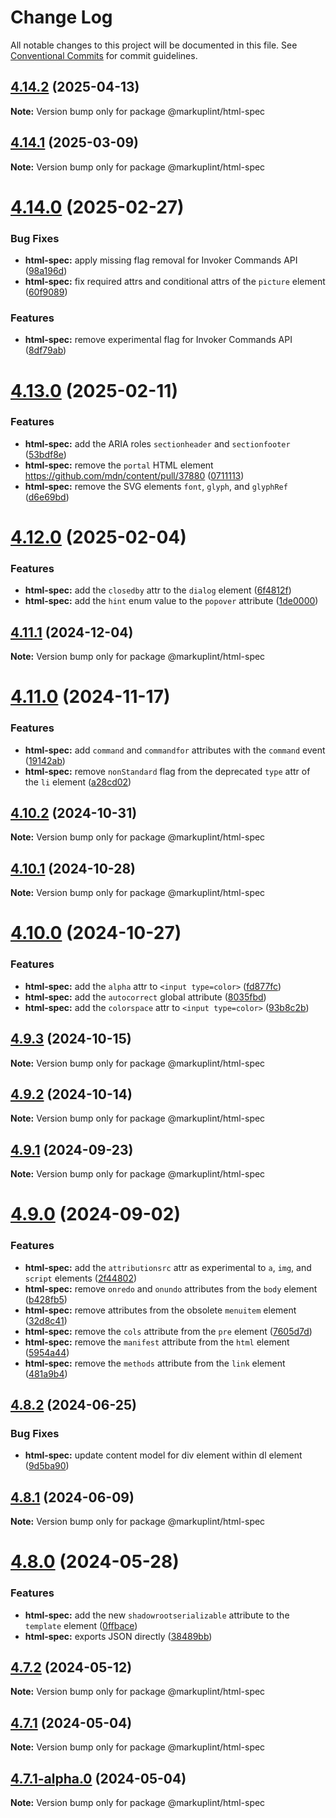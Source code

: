 # Change Log

All notable changes to this project will be documented in this file.
See [Conventional Commits](https://conventionalcommits.org) for commit guidelines.

## [4.14.2](https://github.com/markuplint/markuplint/compare/@markuplint/html-spec@4.14.1...@markuplint/html-spec@4.14.2) (2025-04-13)

**Note:** Version bump only for package @markuplint/html-spec

## [4.14.1](https://github.com/markuplint/markuplint/compare/@markuplint/html-spec@4.14.0...@markuplint/html-spec@4.14.1) (2025-03-09)

**Note:** Version bump only for package @markuplint/html-spec

# [4.14.0](https://github.com/markuplint/markuplint/compare/@markuplint/html-spec@4.13.0...@markuplint/html-spec@4.14.0) (2025-02-27)

### Bug Fixes

- **html-spec:** apply missing flag removal for Invoker Commands API ([98a196d](https://github.com/markuplint/markuplint/commit/98a196d99b6b9e84f46716c760523040b657e98b))
- **html-spec:** fix required attrs and conditional attrs of the `picture` element ([60f9089](https://github.com/markuplint/markuplint/commit/60f908979238d98950a7141cf74b6925f829283e))

### Features

- **html-spec:** remove experimental flag for Invoker Commands API ([8df79ab](https://github.com/markuplint/markuplint/commit/8df79ab42d2c0a6eb6708ac8a50786aad6f630b6))

# [4.13.0](https://github.com/markuplint/markuplint/compare/@markuplint/html-spec@4.12.0...@markuplint/html-spec@4.13.0) (2025-02-11)

### Features

- **html-spec:** add the ARIA roles `sectionheader` and `sectionfooter` ([53bdf8e](https://github.com/markuplint/markuplint/commit/53bdf8e77642b352af5d05a476c9a32e7d2fcce0))
- **html-spec:** remove the `portal` HTML element https://github.com/mdn/content/pull/37880 ([0711113](https://github.com/markuplint/markuplint/commit/0711113d5ec5dc0a66374c364ed071c53a212150))
- **html-spec:** remove the SVG elements `font`, `glyph`, and `glyphRef` ([d6e69bd](https://github.com/markuplint/markuplint/commit/d6e69bd9755d195a008b0ccd34d3c28f59b17f69))

# [4.12.0](https://github.com/markuplint/markuplint/compare/@markuplint/html-spec@4.11.1...@markuplint/html-spec@4.12.0) (2025-02-04)

### Features

- **html-spec:** add the `closedby` attr to the `dialog` element ([6f4812f](https://github.com/markuplint/markuplint/commit/6f4812f50829d21d6c1ffdcebdd2595b74180728))
- **html-spec:** add the `hint` enum value to the `popover` attribute ([1de0000](https://github.com/markuplint/markuplint/commit/1de00003160c9271ab9805bb4c6d0253b3d1f515))

## [4.11.1](https://github.com/markuplint/markuplint/compare/@markuplint/html-spec@4.11.0...@markuplint/html-spec@4.11.1) (2024-12-04)

**Note:** Version bump only for package @markuplint/html-spec

# [4.11.0](https://github.com/markuplint/markuplint/compare/@markuplint/html-spec@4.10.2...@markuplint/html-spec@4.11.0) (2024-11-17)

### Features

- **html-spec:** add `command` and `commandfor` attributes with the `command` event ([19142ab](https://github.com/markuplint/markuplint/commit/19142abe2dbefdf9b333ea43001f7492793cf93e))
- **html-spec:** remove `nonStandard` flag from the deprecated `type` attr of the `li` element ([a28cd02](https://github.com/markuplint/markuplint/commit/a28cd02fc870f155eaad6240a310aeb410b55e30))

## [4.10.2](https://github.com/markuplint/markuplint/compare/@markuplint/html-spec@4.10.1...@markuplint/html-spec@4.10.2) (2024-10-31)

**Note:** Version bump only for package @markuplint/html-spec

## [4.10.1](https://github.com/markuplint/markuplint/compare/@markuplint/html-spec@4.10.0...@markuplint/html-spec@4.10.1) (2024-10-28)

**Note:** Version bump only for package @markuplint/html-spec

# [4.10.0](https://github.com/markuplint/markuplint/compare/@markuplint/html-spec@4.9.3...@markuplint/html-spec@4.10.0) (2024-10-27)

### Features

- **html-spec:** add the `alpha` attr to `<input type=color>` ([fd877fc](https://github.com/markuplint/markuplint/commit/fd877fc5213212e266068488bdf6d18d6d356574))
- **html-spec:** add the `autocorrect` global attribute ([8035fbd](https://github.com/markuplint/markuplint/commit/8035fbd183c3eb1ab722eb7093a8e5916cf4ba25))
- **html-spec:** add the `colorspace` attr to `<input type=color>` ([93b8c2b](https://github.com/markuplint/markuplint/commit/93b8c2b53d59f27bb608e31e49ae3c4b315579ae))

## [4.9.3](https://github.com/markuplint/markuplint/compare/@markuplint/html-spec@4.9.2...@markuplint/html-spec@4.9.3) (2024-10-15)

**Note:** Version bump only for package @markuplint/html-spec

## [4.9.2](https://github.com/markuplint/markuplint/compare/@markuplint/html-spec@4.9.1...@markuplint/html-spec@4.9.2) (2024-10-14)

**Note:** Version bump only for package @markuplint/html-spec

## [4.9.1](https://github.com/markuplint/markuplint/compare/@markuplint/html-spec@4.9.0...@markuplint/html-spec@4.9.1) (2024-09-23)

**Note:** Version bump only for package @markuplint/html-spec

# [4.9.0](https://github.com/markuplint/markuplint/compare/@markuplint/html-spec@4.8.2...@markuplint/html-spec@4.9.0) (2024-09-02)

### Features

- **html-spec:** add the `attributionsrc` attr as experimental to `a`, `img`, and `script` elements ([2f44802](https://github.com/markuplint/markuplint/commit/2f44802264e3b51fa8f264536637bf419c86ca05))
- **html-spec:** remove `onredo` and `onundo` attributes from the `body` element ([b428fb5](https://github.com/markuplint/markuplint/commit/b428fb5fcd3e0e28d9ed85eb93cf6aad7f081942))
- **html-spec:** remove attributes from the obsolete `menuitem` element ([32d8c41](https://github.com/markuplint/markuplint/commit/32d8c415b03fbe68d5513d16fcaebf7318d289bf))
- **html-spec:** remove the `cols` attribute from the `pre` element ([7605d7d](https://github.com/markuplint/markuplint/commit/7605d7db3c9dd40e190b37580d6fb53c75cff692))
- **html-spec:** remove the `manifest` attribute from the `html` element ([5954a44](https://github.com/markuplint/markuplint/commit/5954a4490018d178ae71324badfcf1a352d9b07f))
- **html-spec:** remove the `methods` attribute from the `link` element ([481a9b4](https://github.com/markuplint/markuplint/commit/481a9b49bef3f5b5546f569c24dd956b5a3dcd54))

## [4.8.2](https://github.com/markuplint/markuplint/compare/@markuplint/html-spec@4.8.1...@markuplint/html-spec@4.8.2) (2024-06-25)

### Bug Fixes

- **html-spec:** update content model for div element within dl element ([9d5ba90](https://github.com/markuplint/markuplint/commit/9d5ba90f0704748513bd257aab74584ff3cdaef3))

## [4.8.1](https://github.com/markuplint/markuplint/compare/@markuplint/html-spec@4.8.0...@markuplint/html-spec@4.8.1) (2024-06-09)

**Note:** Version bump only for package @markuplint/html-spec

# [4.8.0](https://github.com/markuplint/markuplint/compare/@markuplint/html-spec@4.7.2...@markuplint/html-spec@4.8.0) (2024-05-28)

### Features

- **html-spec:** add the new `shadowrootserializable` attribute to the `template` element ([0ffbace](https://github.com/markuplint/markuplint/commit/0ffbace70332dfc7394bdb79c58abf1695c7fe5b))
- **html-spec:** exports JSON directly ([38489bb](https://github.com/markuplint/markuplint/commit/38489bbac006ecdfd5af6a4a55db5fb46c281202))

## [4.7.2](https://github.com/markuplint/markuplint/compare/@markuplint/html-spec@4.7.1...@markuplint/html-spec@4.7.2) (2024-05-12)

**Note:** Version bump only for package @markuplint/html-spec

## [4.7.1](https://github.com/markuplint/markuplint/compare/@markuplint/html-spec@4.7.1-alpha.0...@markuplint/html-spec@4.7.1) (2024-05-04)

**Note:** Version bump only for package @markuplint/html-spec

## [4.7.1-alpha.0](https://github.com/markuplint/markuplint/compare/@markuplint/html-spec@4.7.0...@markuplint/html-spec@4.7.1-alpha.0) (2024-05-04)

**Note:** Version bump only for package @markuplint/html-spec

